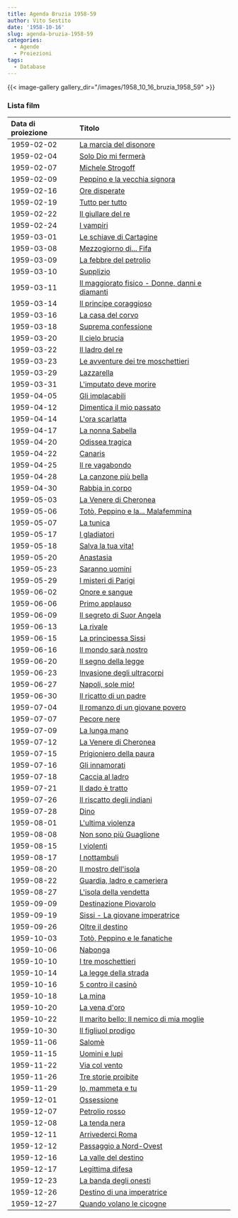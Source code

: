 ```yaml
---
title: Agenda Bruzia 1958-59
author: Vito Sestito
date: '1958-10-16'
slug: agenda-bruzia-1958-59
categories:
  - Agende
  - Proiezioni
tags:
  - Database
---
```

{{< image-gallery gallery_dir="/images/1958_10_16_bruzia_1958_59" >}}

### Lista film

|Data di proiezione |Titolo                                         |
|:------------------|:----------------------------------------------|
|1959-02-02         |[La marcia del disonore](https://www.imdb.com/title/tt0045097/)|
|1959-02-04         |[Solo Dio mi fermerà](https://www.imdb.com/title/tt0050990/)|
|1959-02-07         |[Michele Strogoff](https://www.imdb.com/title/tt0049501/)|
|1959-02-09         |[Peppino e la vecchia signora](https://www.imdb.com/title/tt0158847/)|
|1959-02-16         |[Ore disperate](https://www.imdb.com/title/tt0047985/)|
|1959-02-19         |[Tutto per tutto](https://www.imdb.com/title/tt0043676/)|
|1959-02-22         |[Il giullare del re](https://www.imdb.com/title/tt0049096/)|
|1959-02-24         |[I vampiri](https://www.imdb.com/title/tt0049429/)|
|1959-03-01         |[Le schiave di Cartagine](https://www.imdb.com/title/tt0049723/)|
|1959-03-08         |[Mezzogiorno di... Fifa](https://www.imdb.com/title/tt0049593/)|
|1959-03-09         |[La febbre del petrolio](https://www.imdb.com/title/tt0032273/)|
|1959-03-10         |[Supplizio](https://www.imdb.com/title/tt0049652/)|
|1959-03-11         |[Il maggiorato fisico - Donne, danni e diamanti](https://www.imdb.com/title/tt0048008/)|
|1959-03-14         |[Il principe coraggioso](https://www.imdb.com/title/tt0047365/)|
|1959-03-16         |[La casa del corvo](https://www.imdb.com/title/tt0043782/)|
|1959-03-18         |[Suprema confessione](https://www.imdb.com/title/tt0049811/)|
|1959-03-20         |[Il cielo brucia](https://www.imdb.com/title/tt0050254/)|
|1959-03-22         |[Il ladro del re](https://www.imdb.com/title/tt0048259/)|
|1959-03-23         |[Le avventure dei tre moschettieri](https://www.imdb.com/title/tt0194682/)|
|1959-03-29         |[Lazzarella](https://www.imdb.com/title/tt0050628/)|
|1959-03-31         |[L'imputato deve morire](https://www.imdb.com/title/tt0048748/)|
|1959-04-05         |[Gli implacabili](https://www.imdb.com/title/tt0048691/)|
|1959-04-12         |[Dimentica il mio passato](https://www.imdb.com/title/tt0049145/)|
|1959-04-14         |[L'ora scarlatta](https://www.imdb.com/title/tt0049718/)|
|1959-04-17         |[La nonna Sabella](https://www.imdb.com/title/tt0050777/)|
|1959-04-20         |[Odissea tragica](https://www.imdb.com/title/tt0040765/)|
|1959-04-22         |[Canaris](https://www.imdb.com/title/tt0046819/)|
|1959-04-25         |[Il re vagabondo](https://www.imdb.com/title/tt0049909/)|
|1959-04-28         |[La canzone più bella](https://www.imdb.com/title/tt0050227/)|
|1959-04-30         |[Rabbia in corpo](https://www.imdb.com/title/tt0136484/)|
|1959-05-03         |[La Venere di Cheronea](https://www.imdb.com/title/tt0052351/)|
|1959-05-06         |[Totò, Peppino e la... Malafemmina](https://www.imdb.com/title/tt0049866/)|
|1959-05-07         |[La tunica](https://www.imdb.com/title/tt0046247/)|
|1959-05-17         |[I gladiatori](https://www.imdb.com/title/tt0046899/)|
|1959-05-18         |[Salva la tua vita!](https://www.imdb.com/title/tt0049388/)|
|1959-05-20         |[Anastasia](https://www.imdb.com/title/tt0048947/)|
|1959-05-23         |[Saranno uomini](https://www.imdb.com/title/tt0049741/)|
|1959-05-29         |[I misteri di Parigi](https://www.imdb.com/title/tt0187299/)|
|1959-06-02         |[Onore e sangue](https://www.imdb.com/title/tt0050801/)|
|1959-06-06         |[Primo applauso](https://www.imdb.com/title/tt0050860/)|
|1959-06-09         |[Il segreto di Suor Angela](https://www.imdb.com/title/tt0048597/)|
|1959-06-13         |[La rivale](https://www.imdb.com/title/tt0048556/)|
|1959-06-15         |[La principessa Sissi](https://www.imdb.com/title/tt0048624/)|
|1959-06-16         |[Il mondo sarà nostro](https://www.imdb.com/title/tt0048385/)|
|1959-06-20         |[Il segno della legge](https://www.imdb.com/title/tt0051087/)|
|1959-06-23         |[Invasione degli ultracorpi](https://www.imdb.com/title/tt0049366/)|
|1959-06-27         |[Napoli, sole mio!](https://www.imdb.com/title/tt0051979/)|
|1959-06-30         |[Il ricatto di un padre](https://www.imdb.com/title/tt0050897/)|
|1959-07-04         |[Il romanzo di un giovane povero](https://www.imdb.com/title/tt0051727/)|
|1959-07-07         |[Pecore nere](https://www.imdb.com/title/tt0049288/)|
|1959-07-09         |[La lunga mano](https://www.imdb.com/title/tt0049845/)|
|1959-07-12         |[La Venere di Cheronea](https://www.imdb.com/title/tt0052351/)|
|1959-07-15         |[Prigioniero della paura](https://www.imdb.com/title/tt0050383/)|
|1959-07-16         |[Gli innamorati](https://www.imdb.com/title/tt0048207/)|
|1959-07-18         |[Caccia al ladro](https://www.imdb.com/title/tt0048728/)|
|1959-07-21         |[Il dado è tratto](https://www.imdb.com/title/tt0050913/)|
|1959-07-26         |[Il riscatto degli indiani](https://www.imdb.com/title/tt0050299/)|
|1959-07-28         |[Dino](https://www.imdb.com/title/tt0050316/)  |
|1959-08-01         |[L'ultima violenza](https://www.imdb.com/title/tt0051125/)|
|1959-08-08         |[Non sono più Guaglione](https://www.imdb.com/title/tt0052009/)|
|1959-08-15         |[I violenti](https://www.imdb.com/title/tt0049849/)|
|1959-08-17         |[I nottambuli](https://www.imdb.com/title/tt0043357/)|
|1959-08-20         |[Il mostro dell'isola](https://www.imdb.com/title/tt0046097/)|
|1959-08-22         |[Guardia, ladro e cameriera](https://www.imdb.com/title/tt0051685/)|
|1959-08-27         |[L'isola della vendetta](https://www.imdb.com/title/tt0137437/)|
|1959-09-09         |[Destinazione Piovarolo](https://www.imdb.com/title/tt0047986/)|
|1959-09-19         |[Sissi - La giovane imperatrice](https://www.imdb.com/title/tt0049762/)|
|1959-09-26         |[Oltre il destino](https://www.imdb.com/title/tt0048210/)|
|1959-10-03         |[Totò, Peppino e le fanatiche](https://www.imdb.com/title/tt0052309/)|
|1959-10-06         |[Nabonga](https://www.imdb.com/title/tt0037115/)|
|1959-10-10         |[I tre moschettieri](https://www.imdb.com/title/tt0040876/)|
|1959-10-14         |[La legge della strada](https://www.imdb.com/title/tt0049448/)|
|1959-10-16         |[5 contro il casinò](https://www.imdb.com/title/tt0048077/)|
|1959-10-18         |[La mina](https://www.imdb.com/title/tt0050705/)|
|1959-10-20         |[La vena d'oro](https://www.imdb.com/title/tt0048779/)|
|1959-10-22         |[Il marito bello: Il nemico di mia moglie](https://www.imdb.com/title/tt0053105/)|
|1959-10-30         |[Il figliuol prodigo](https://www.imdb.com/title/tt0048517/)|
|1959-11-06         |[Salomè](https://www.imdb.com/title/tt0046269/)|
|1959-11-15         |[Uomini e lupi](https://www.imdb.com/title/tt0049905/)|
|1959-11-22         |[Via col vento](https://www.imdb.com/title/tt0031381/)|
|1959-11-26         |[Tre storie proibite](https://www.imdb.com/title/tt0044143/)|
|1959-11-29         |[Io, mammeta e tu](https://www.imdb.com/title/tt0051784/)|
|1959-12-01         |[Ossessione](https://www.imdb.com/title/tt0035160/)|
|1959-12-07         |[Petrolio rosso](https://www.imdb.com/title/tt0050797/)|
|1959-12-08         |[La tenda nera](https://www.imdb.com/title/tt0049014/)|
|1959-12-11         |[Arrivederci Roma](https://www.imdb.com/title/tt0050140/)|
|1959-12-12         |[Passaggio a Nord-Ovest](https://www.imdb.com/title/tt0032851/)|
|1959-12-16         |[La valle del destino](https://www.imdb.com/title/tt0038213/)|
|1959-12-17         |[Legittima difesa](https://www.imdb.com/title/tt0039739/)|
|1959-12-23         |[La banda degli onesti](https://www.imdb.com/title/tt0048981/)|
|1959-12-26         |[Destino di una imperatrice](https://www.imdb.com/title/tt0050974/)|
|1959-12-27         |[Quando volano le cicogne](https://www.imdb.com/title/tt0050634/)|
